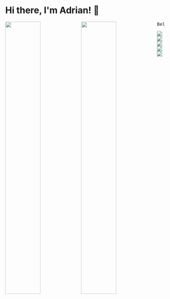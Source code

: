 # Hi there, I'm Adrian! 👋 

<img align="left" width="47%" src="https://github-readme-stats.vercel.app/api?username=aliadrian&hide=stars,issues&show_icons=true&theme=radical" />

<img align="left" width="47%" src="https://github-readme-stats.vercel.app/api/top-langs/?username=aliadrian&layout=compact&theme=radical" />
<pre>
Below is the languages in program in the most.
</pre>
<img align="left" src="https://img.shields.io/badge/html5-%23E34F26.svg?style=for-the-badge&logo=html5&logoColor=white" />
<img align="left" src="https://img.shields.io/badge/css3-%231572B6.svg?style=for-the-badge&logo=css3&logoColor=white" />
<img align="left" src="https://img.shields.io/badge/javascript-%23323330.svg?style=for-the-badge&logo=javascript&logoColor=%23F7DF1E" />
<img align="left" src="https://img.shields.io/badge/react-%2320232a.svg?style=for-the-badge&logo=react&logoColor=%2361DAFB" />
<img src="https://img.shields.io/badge/c%23-%23239120.svg?style=for-the-badge&logo=c-sharp&logoColor=white" />
